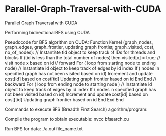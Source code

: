 # Parallel-Graph-Traversal-with-CUDA
Parallel Graph Traversal with CUDA


 Performing bidirectional BFS using CUDA 
 
Pseudocode for BFS algorithm on CUDA:
Function Kernel (graph_nodes, graph_edges, graph_frontier, updating graph frontier, graph_visited, cost, no_of_nodes):
// Instantiate tid object to keep track of IDs for threads and blocks
If (tid is less than the total number of nodes) then 
 	visited[x] = true; // visit node x based on id 
	// forward 
	For ( loop from starting node to ending node) 
		// Instantiate id object to keep track of edges by id index
		If ( nodes in specified graph has not been visited based on id)
			Increment and update cost[id] based on cost[tid]
			Updating graph frontier based on id
		End
	End
	// backward 
	For ( loop from ending node to starting node ) 
		// Instantiate id object to keep track of edges by id index
		If ( nodes in specified graph has not been visited based on id)
			Increment and update cost[id] based on cost[tid]
			Updating graph frontier based on id
		End
	End
End


Commands to execute BFS (Breadth First Search) algorithm/program:


Compile the program to obtain executable:
nvcc bfsearch.cu


Run BFS for  data:
		./a.out file_name.txt
     


